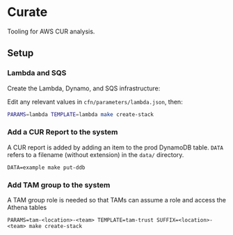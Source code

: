 # Curate

Tooling for AWS CUR analysis.

## Setup

### Lambda and SQS

Create the Lambda, Dynamo, and SQS infrastructure:

Edit any relevant values in `cfn/parameters/lambda.json`, then:

```bash
PARAMS=lambda TEMPLATE=lambda make create-stack
```

### Add a CUR Report to the system

A CUR report is added by adding an item to the prod DynamoDB table. `DATA` refers to a filename (without extension) in the `data/` directory.

```
DATA=example make put-ddb
```

### Add TAM group to the system

A TAM group role is needed so that TAMs can assume a role and access the Athena tables

```
PARAMS=tam-<location>-<team> TEMPLATE=tam-trust SUFFIX=<location>-<team> make create-stack
```